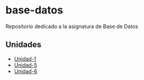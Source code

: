# base-datos
Repositorio dedicado a la asignatura de Base de Datos

## Unidades
- [Unidad-1](Unidad-1/Tareas)
- [Unidad-5](Unidad-5)  
- [Unidad-6](Unidad-6/tareas-mysql/)  

